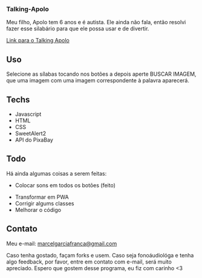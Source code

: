 ### Talking-Apolo

Meu filho, Apolo tem 6 anos e é autista. Ele ainda não fala, então resolvi fazer esse silabário para que ele possa usar e de divertir.

<a href="https://marcelgfranca.github.io/Talking-Apolo/">Link para o Talking Apolo</a>

## Uso

Selecione as sílabas tocando nos botões a depois aperte BUSCAR IMAGEM, que uma imagem com uma imagem correspondente à palavra aparecerá.

## Techs

- Javascript
- HTML
- CSS
- SweetAlert2
- API do PixaBay

## Todo

Há ainda algumas coisas a serem feitas:

- Colocar sons em todos os botões (feito)

* Transformar em PWA
* Corrigir algums classes
* Melhorar o código

## Contato

Meu e-mail: <a href="mailto:marcelgarciafranca@gmail.com">marcelgarciafranca@gmail.com</a>

Caso tenha gostado, façam forks e usem.
Caso seja fonoáudiológa e tenha algo feedback, por favor, entre em contato com e-mail, será muito apreciado.
Espero que gostem desse programa, eu fiz com carinho <3
